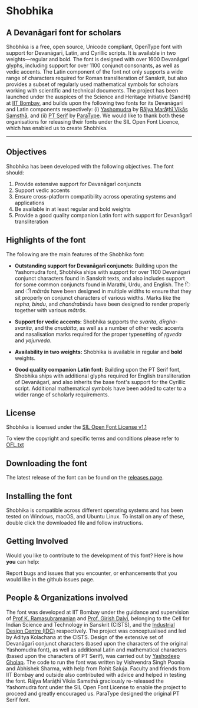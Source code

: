 # Shobhika 
## A Devanāgarī font for scholars

Shobhika is a free, open source, Unicode compliant, OpenType font with support for Devanāgarī, Latin, and Cyrillic scripts. It is available in two weights—regular and bold. The font is designed with over 1600 Devanāgarī glyphs, including support for over 1100 conjunct consonants, as well as vedic accents. The Latin component of the font not only supports a wide range of characters required for Roman transliteration of Sanskrit, but also provides a subset of regularly used mathematical symbols for scholars working with scientific and technical documents. The project has been launched under the auspices of the Science and Heritage Initiative (SandHI) at [IIT Bombay](www.iitb.ac.in), and builds upon the following two fonts for its Devanāgarī and Latin components respectively: (i) [Yashomudra](https://github.com/RajyaMarathiVikasSanstha/Yashomudra) by [Rājya Marāṭhī Vikās Saṃsthā](https://rmvs.maharashtra.gov.in), and (ii) [PT Serif](https://fonts.google.com/specimen/PT+Serif) by [ParaType](http://www.paratype.com). We would like to thank both these organisations for releasing their fonts under the SIL Open Font Licence, which has enabled us to create Shobhika. 

--------------

## Objectives

Shobhika has been developed with the following objectives. The font should:

1. Provide extensive support for Devanāgarī conjuncts
2. Support vedic accents
3. Ensure cross-platform compatibility across operating systems and applications 
4. Be available in at least regular and bold weights
5. Provide a good quality companion Latin font with support for Devanāgarī transliteration 

## Highlights of the font

The following are the main features of the Shobhika font:

* **Outstanding support for Devanāgarī conjuncts:** Building upon the Yashomudra font, Shobhika ships with support for over 1100 Devanāgarī conjunct characters found in Sanskrit texts, and also includes support for some common conjuncts found in Marathi, Urdu, and English. The ि and ी *mātrās* have been designed in multiple widths to ensure that they sit properly on conjunct characters of various widths. Marks like the *repha*, *bindu*, and *chandrabindu* have been designed to render properly together with various *mātrās*.

* **Support for vedic accents:** Shobhika supports the *svarita*, *dīrgha-svarita*, and the *anudātta*, as well as a number of other vedic accents and nasalisation marks required for the proper typesetting of *ṛgveda* and *yajurveda*.

* **Availability in two weights:** Shobhika is available in regular and **bold** weights.

* **Good quality companion Latin font:** Building upon the PT Serif font, Shobhika ships with additional glyphs required for English transliteration of Devanāgarī, and also inherits the base font's support for the Cyrillic script. Additional mathematical symbols have been added to cater to a wider range of scholarly requirements. 

## License

Shobhika is licensed under the [SIL Open Font License v1.1](http://scripts.sil.org/OFL)

To view the copyright and specific terms and conditions please refer to [OFL.txt](OFL.txt)

## Downloading the font

The latest release of the font can be found on the [releases page](https://github.com/Sandhi-IITBombay/Shobhika/releases).

## Installing the font

Shobhika is compatible across different operating systems and has been tested on Windows, macOS, and Ubuntu Linux. To install on any of these, double click the downloaded file and follow instructions.

## Getting Involved

Would you like to contribute to the development of this font? Here is how **you** can help:

Report bugs and issues that you encounter, or enhancements that you would like in the github issues page.
 
## People & Organizations involved

The font was developed at IIT Bombay under the guidance and supervision of [Prof K. Ramasubramanian](http://www.iitb.ac.in/en/employee/prof-k-ramasubramanian) and [Prof. Girish Dalvi](http://www.idc.iitb.ac.in/~girish), belonging to the Cell for Indian Science and Technology in Sanskrit (CISTS), and the [Industrial Design Centre (IDC)](http://www.idc.iitb.ac.in) respectively. The project was conceptualised and led by Aditya Kolachana at the CISTS. Design of the extensive set of Devanāgarī conjunct characters (based upon the characters of the original Yashomudra font), as well as additional Latin and mathematical characters (based upon the characters of PT Serif), was carried out by [Yashodeep Gholap](http://www.yashodeepgholap.com). The code to run the font was written by Vishvendra Singh Poonia and Abhishek Sharma, with help from Rohit Saluja. Faculty and friends from IIT Bombay and outside also contributed with advice and helped in testing the font. Rājya Marāṭhī Vikās Samsthā graciously re-released the Yashomudra font under the SIL Open Font License to enable the project to proceed and greatly encouraged us. ParaType designed the original PT Serif font.

